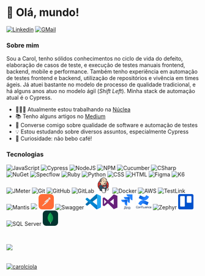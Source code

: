 # 👋 Olá, mundo!

<p align="left">
<a href="https://www.linkedin.com/in/carol-ciola"><img height="25em" alt="Linkedin" src="https://img.shields.io/badge/-LinkedIn-blue?style=for-the-badge&logo=Linkedin&logoColor=white"></a>

<a href="mailto:carol.ciola@gmail.com">
<img height="25em" alt="GMail" src="https://img.shields.io/badge/Gmail-D14836?style=for-the-badge&logo=gmail&logoColor=white"/>
</a>
</p>

### Sobre mim
Sou a Carol, tenho sólidos conhecimentos no ciclo de vida do defeito, elaboração de casos de teste, e execução de testes manuais frontend, backend, mobile e performance. Também tenho experiência em automação de testes frontend e backend, utilização de repositórios e vivência em times ágeis. Já atuei bastante no modelo de processo de qualidade tradicional, e há alguns anos atuo no modelo ágil (*Shift Left*). Minha stack de automação atual é o Cypress.

* 👩🏻‍💻 Atualmente estou trabalhando na [Núclea](https://www.nuclea.com.br/)</br>
* 📚 Tenho alguns artigos no <a href="https://carolciola.medium.com/">Medium</a></br>
* 💬 Converse comigo sobre qualidade de software e automação de testes</br>
* 💡 Estou estudando sobre diversos assuntos, especialmente Cypress</br>
* 🤭 Curiosidade: não bebo café!

### Tecnologias
<p>
<img height="40em" alt="JavaScript" src="https://github.com/cciola/TIL/blob/master/images_devtools/JavaScript.svg"/>
<img height="40em" alt="Cypress" src="https://github.com/cciola/TIL/blob/master/images_devtools/Cypress.jpeg"/>
<img height="40em" alt="NodeJS" src="https://github.com/cciola/TIL/blob/master/images_devtools/nodejs.svg"/>
<img height="40em" alt="NPM" src="https://github.com/cciola/TIL/blob/master/images_devtools/npm.svg"/>
<img height="40em" alt="Cucumber"  src="https://github.com/cciola/TIL/blob/master/images_devtools/cucumber.svg"/>
<img height="40em" alt="CSharp" src="https://github.com/cciola/TIL/blob/master/images_devtools/csharp.svg"/>
<img height="40em" alt="NuGet" src="https://github.com/cciola/TIL/blob/master/images_devtools/nuget.png"/>
<img height="30em" alt="Specflow" src="https://github.com/cciola/TIL/blob/master/images_devtools/specflow.png"/> 
<img height="35em" alt="Ruby"  src="https://github.com/cciola/TIL/blob/master/images_devtools/ruby.svg"/>
<img height="40em" alt="Python" src="https://github.com/cciola/TIL/blob/master/images_devtools/Python.svg"/>
<img height="40em" alt="CSS" src="https://github.com/cciola/TIL/blob/master/images_devtools/CSS.svg"/>
<img height="40em" alt="HTML" src="https://github.com/cciola/TIL/blob/master/images_devtools/HTML.svg"/>
<img height="40em" alt="Figma" src="https://github.com/cciola/TIL/blob/master/images_devtools/Figma.svg"/>
<img height="40em" alt="K6" src="https://github.com/cciola/TIL/blob/master/images_devtools/K6.svg"/>
<img height="27em" alt="JMeter" src="https://github.com/cciola/TIL/blob/master/images_devtools/Jenkins.svg"/>
<img height="40em" alt="Git" src="https://github.com/cciola/TIL/blob/master/images_devtools/Git.svg"/>
<img height="40em" alt="GitHub" src="https://github.com/cciola/TIL/blob/master/images_devtools/Github.svg"/>
<img height="40em" alt="GitLab" src="https://github.com/cciola/TIL/blob/master/images_devtools/GitLab.svg"/>
<img height="40em" alt="Jenkins" src="https://github.com/devicons/devicon/blob/master/icons/jenkins/jenkins-original.svg"/>
<img height="40em" alt="Docker" src="https://github.com/cciola/TIL/blob/master/images_devtools/Docker.svg"/>
<img height="40em" alt="AWS" src="https://github.com/cciola/TIL/blob/master/images_devtools/AWS.svg"/>
<img height="27em" alt="TestLink" src="https://github.com/cciola/TIL/blob/master/images_devtools/Testlink.png"/> 
<img height="40em" alt="Mantis" src="https:"/> 
<img height="40em" src="https://camo.githubusercontent.com/23db4cf88995cc1792f8ba7d387050cdabe3c491207910db64b305c05f0b93ba/68747470733a2f2f75706c6f61642e77696b696d656469612e6f72672f77696b6970656469612f636f6d6d6f6e732f642f64352f53656c656e69756d5f4c6f676f2e706e67"/>
<img height="40em" alt="Postman" src="https://github.com/tandpfun/skill-icons/blob/main/icons/Postman.svg"/>
<img height="40em" alt="Swagger" src="https://user-images.githubusercontent.com/25181517/186711335-a3729606-5a78-4496-9a36-06efcc74f800.png"/>
<img height="40em" alt="VSCode" src="https://github.com/devicons/devicon/blob/master/icons/vscode/vscode-original.svg"/>
<img height="40em" alt="Visual Studio" src="https://github.com/devicons/devicon/blob/master/icons/visualstudio/visualstudio-plain.svg"/>
<img height="40em" alt="Jira" src="https://github.com/devicons/devicon/blob/master/icons/jira/jira-original-wordmark.svg"/>
<img height="40em" alt="Confluence" src="https://github.com/devicons/devicon/blob/master/icons/confluence/confluence-original-wordmark.svg"/>
<img height="40em" alt="Zephyr" src="https:"/> 
<img height="40em" alt="Trello" src="https://github.com/devicons/devicon/blob/master/icons/trello/trello-plain.svg"/>
<img height="40em" alt="SQL Server" src="https://camo.githubusercontent.com/42dfd0950d93092d82d677877fe87d5bab1e2acccc1110bf0f9dd755988ccb7e/68747470733a2f2f7777772e7376677265706f2e636f6d2f73686f772f3330333232392f6d6963726f736f66742d73716c2d7365727665722d6c6f676f2e737667"/>
<img height="40em" alt="MongoDB" src="https://github.com/tandpfun/skill-icons/blob/main/icons/MongoDB.svg"/>

<br><p>

<div>
<a href="https://github.com/cciola">
<img height="180em" src="https://github-readme-stats.vercel.app/api?username=cciola&show_icons=true&theme=dracula&include_all_commits=true&count_private=true"/>
 </div>

<br>
<p align="left">
<img src="https://komarev.com/ghpvc/?username=cciola&label=Profile%20views&color=0e75b6&style=flat" alt="carolciola" /> </p> 
